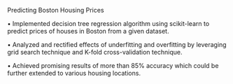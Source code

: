 Predicting Boston Housing Prices 

•	Implemented decision tree regression algorithm using scikit-learn to predict prices of houses in Boston from a given dataset.

•	Analyzed and rectified effects of underfitting and overfitting by leveraging grid search technique and K-fold cross-validation technique.

•	Achieved promising results of more than 85% accuracy which could be further extended to various housing locations.
